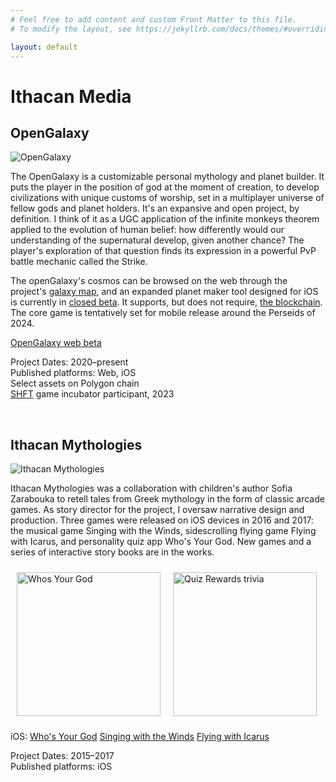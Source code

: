 ```yaml
---
# Feel free to add content and custom Front Matter to this file.
# To modify the layout, see https://jekyllrb.com/docs/themes/#overriding-theme-defaults

layout: default
---
```

<h1>Ithacan Media</h1>

<h2>OpenGalaxy</h2>

![OpenGalaxy](/images/opengalaxy-banner.jpg)

The OpenGalaxy is a customizable personal mythology and planet builder. It puts the player in the position of god at the moment of creation, to develop civilizations with unique customs of worship, set in a multiplayer universe of fellow gods and planet holders. It's an expansive and open project, by definition. I think of it as a UGC application of the infinite monkeys theorem applied to the evolution of human belief: how differently would our understanding of the supernatural develop, given another chance? The player's exploration of that question finds its expression in a powerful PvP battle mechanic called the Strike. 

The openGalaxy's cosmos can be browsed on the web through the project's <a href="https://www.opengalaxy.com/galaxy">galaxy map</a>, and an expanded planet maker tool designed for iOS is currently in <a href="mailto: stephen@opengalaxy.com?subject=Add me to the closed beta">closed beta</a>. It supports, but does not require, <a href="https://opensea.io/collection/opengalaxy-stars">the blockchain</a>. The core game is tentatively set for mobile release around the Perseids of 2024.

[OpenGalaxy web beta](https://www.opengalaxy.com/)

Project Dates: 2020–present<br/>
Published platforms: Web, iOS<br/> 
Select assets on Polygon chain<br/>
<A href="https://www.shorooq.com/shft">SHFT</a> game incubator participant, 2023

<br/>
<h2>Ithacan Mythologies</h2>


![Ithacan Mythologies](/images/Flying_with_Icarus.png)

Ithacan Mythologies was a collaboration with children's author Sofia Zarabouka to retell tales from Greek mythology in the form of classic arcade games. As story director for the project, I oversaw narrative design and production. Three games were released on iOS devices in 2016 and 2017: the musical game Singing with the Winds, sidescrolling flying game Flying with Icarus, and personality quiz app Who's Your God. New games and a series of interactive story books are in the works.

<img src="/images/Whos_your_god.png" alt="Whos Your God" width="230" style="float:left; padding:10px;"/>
<img src="/images/Singing_with_Winds.png" alt="Quiz Rewards trivia" width="230" style="padding:10px;"/>
<br/>

iOS:
[Who's Your God](https://apps.apple.com/us/app/whos-your-god/id1096771581) 
[Singing with the Winds](https://apps.apple.com/us/app/whos-your-god/id1096771581)
[Flying with Icarus](https://apps.apple.com/us/app/flying-with-icarus/id1110277287)

Project Dates: 2015–2017 <br/>
Published platforms: iOS